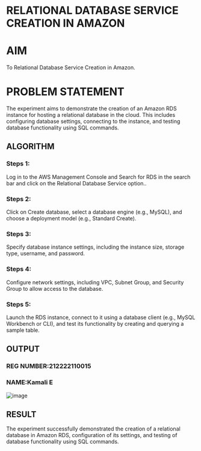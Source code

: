  # RELATIONAL DATABASE SERVICE CREATION IN AMAZON
  # AIM
To Relational Database Service Creation in Amazon.

# PROBLEM STATEMENT
The experiment aims to demonstrate the creation of an Amazon RDS instance for hosting a relational database in the cloud. This includes configuring database settings, connecting to the instance, and testing database functionality using SQL commands.

## ALGORITHM
 ### Steps 1:
 Log in to the AWS Management Console and Search for RDS in the search bar and click on the Relational Database Service option..
 ### Steps 2:
 Click on Create database, select a database engine (e.g., MySQL), and choose a deployment model (e.g., Standard Create).
 ### Steps 3:
 Specify database instance settings, including the instance size, storage type, username, and password.
 ### Steps 4:
 Configure network settings, including VPC, Subnet Group, and Security Group to allow access to the database.
 ### Steps 5:
 Launch the RDS instance, connect to it using a database client (e.g., MySQL Workbench or CLI), and test its functionality by creating and querying a sample table.


## OUTPUT
### REG NUMBER:212222110015
### NAME:Kamali E

 ![image](https://github.com/user-attachments/assets/219e5eb6-c1de-4ac3-8b06-7cdf9bfa1c91)

 
## RESULT
 The experiment successfully demonstrated the creation of a relational database in Amazon RDS, configuration of its settings, and testing of database functionality using SQL commands.

  


